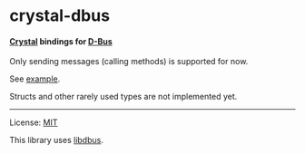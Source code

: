 crystal-dbus
============

#### [Crystal][] bindings for [D-Bus][]

Only sending messages (calling methods) is supported for now.

See [example](examples/example.cr).

Structs and other rarely used types are not implemented yet.

---

License: [MIT](LICENSE)

This library uses [libdbus][].


[Crystal]: http://crystal-lang.org/
[D-Bus]: http://dbus.freedesktop.org/
[libdbus]: http://dbus.freedesktop.org/doc/api/html/index.html

